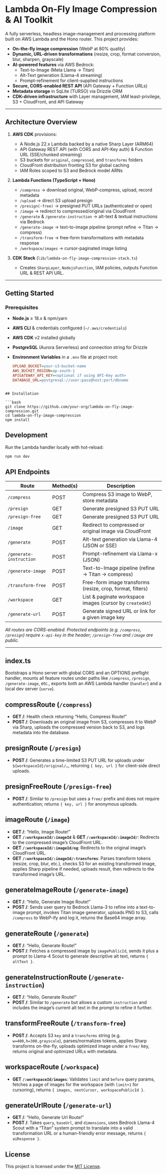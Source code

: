<!-- # Welcome to your CDK TypeScript project

This is a blank project for CDK development with TypeScript.

The `cdk.json` file tells the CDK Toolkit how to execute your app.

## Useful commands

* `npm run build`   compile typescript to js
* `npm run watch`   watch for changes and compile
* `npm run test`    perform the jest unit tests
* `npx cdk deploy`  deploy this stack to your default AWS account/region
* `npx cdk diff`    compare deployed stack with current state
* `npx cdk synth`   emits the synthesized CloudFormation template
 -->

# Lambda On-Fly Image Compression & AI Toolkit

A fully serverless, headless image-management and processing platform built on AWS Lambda and the Hono router. This project provides:

- **On-the-fly image compression** (WebP at 80% quality)
- **Dynamic, URL-driven transformations** (resize, crop, format conversion, blur, sharpen, grayscale)
- **AI-powered features** via AWS Bedrock:
  - Text-to-Image (Meta Llama → Titan)
  - Alt-Text generation (Llama-4 streaming)
  - Prompt-refinement for client-supplied instructions
- **Secure, CORS-enabled REST API** (API Gateway + Function URLs)
- **Metadata storage** in SqLite (TURSO) via Drizzle ORM
- **CDK-driven infrastructure** with Layer management, IAM least-privilege, S3 + CloudFront, and API Gateway

---

## Architecture Overview

1. **AWS CDK** provisions:

   - A Node.js 22.x Lambda backed by a native Sharp Layer (ARM64)
   - API Gateway REST API (with CORS and API-Key auth) & Function URL (SSE/chunked streaming)
   - S3 buckets for `original`, `compressed`, and `transforms` folders
   - CloudFront distribution fronting S3 for global caching
   - IAM Roles scoped to S3 and Bedrock model ARNs

2. **Lambda Functions (TypeScript + Hono)**

   - `/compress` → download original, WebP-compress, upload, record metadata
   - `/upload` → direct S3 upload presign
   - `/presign(-free)` → presigned PUT URLs (authenticated or open)
   - `/image` → redirect to compressed/original via CloudFront
   - `/generate` & `/generate-instruction` → alt-text & textual instructions via Bedrock
   - `/generate-image` → text-to-image pipeline (prompt refine → Titan → compress)
   - `/transform-free` → free-form transformations with metadata response
   - `/workspace/images` → cursor-paginated image listing

3. **CDK Stack** (`lib/lambda-on-fly-image-compression-stack.ts`)
   - Creates `SharpLayer`, `NodejsFunction`, IAM policies, outputs Function URL & REST API URL.

---

## Getting Started

### Prerequisites

- **Node.js** ≥ 18.x & npm/yarn
- **AWS CLI** & credentials configured (`~/.aws/credentials`)
- **AWS CDK** v2 installed globally
- **PostgreSQL** (Aurora Serverless) and connection string for Drizzle
- **Environment Variables** in a `.env` file at project root:

  ```ini
  UPLOAD_BUCKET=your-s3-bucket-name
  AWS_BUCKET_REGION=ap-south-1
  APIGATEWAY_API_KEY=<optional if using API-Key auth>
  DATABASE_URL=postgresql://user:pass@host:port/dbname
  ```

````

## Installation

```bash
git clone https://github.com/your-org/lambda-on-fly-image-compression.git
cd lambda-on-fly-image-compression
npm install
````

## Development

Run the Lambda handler locally with hot-reload:

```bash
npm run dev
```

## API Endpoints

| Route                   | Method(s) | Description                                                |
| ----------------------- | --------- | ---------------------------------------------------------- |
| `/compress`             | POST      | Compress S3 image to WebP, store metadata                  |
| `/presign`              | GET       | Generate presigned S3 PUT URL                              |
| `/presign-free`         | GET       | Generate presigned S3 PUT URL                              |
| `/image`                | GET       | Redirect to compressed or original image via CloudFront    |
| `/generate`             | POST      | Alt-text generation via Llama-4 (JSON or SSE)              |
| `/generate-instruction` | POST      | Prompt-refinement via Llama-x (JSON)                       |
| `/generate-image`       | POST      | Text-to-Image pipeline (refine → Titan → compress)         |
| `/transform-free`       | POST      | Free-form image transforms (resize, crop, format, filters) |
| `/workspace`            | GET       | List & paginate workspace images (cursor by `createdAt`)   |
| `/generate-url`         | POST      | Generate signed URL or link for a given image key          |

_All routes are CORS-enabled. Protected endpoints (e.g. `/compress`, `/presign`) require `x-api-key` in the header; `/presign-free` and `/image` are public._

---

## index.ts
Bootstraps a Hono server with global CORS and an OPTIONS preflight handler, mounts all feature routes under paths like `/compress`, `/presign`, `/generate-image`, etc., exports both an AWS Lambda handler (`handler`) and a local dev server (`serve`).

## compressRoute (`/compress`)
- **GET /**: Health check returning “Hello, Compress Route!”  
- **POST /**: Downloads an original image from S3, compresses it to WebP via Sharp, uploads the compressed version back to S3, and logs metadata into the database.

## presignRoute (`/presign`)
- **POST /**: Generates a time-limited S3 PUT URL for uploads under `${workspaceId}/original/…`, returning `{ key, url }` for client-side direct uploads.

## presignFreeRoute (`/presign-free`)
- **POST /**: Similar to `/presign` but uses a `free/` prefix and does not require authentication; returns `{ key, url }` for anonymous uploads.

## imageRoute (`/image`)
- **GET /**: “Hello, Image Route!”  
- **GET `/:workspaceId/:imageId`** & **GET `/:workspaceId/:imageId/`**: Redirects to the compressed image’s CloudFront URL.  
- **GET `/:workspaceId/:imageId/og`**: Redirects to the original image’s CloudFront URL.  
- **GET `/:workspaceId/:imageId/:transforms`**: Parses transform tokens (resize, crop, blur, etc.), checks S3 for an existing transformed image, applies Sharp pipeline if needed, uploads result, then redirects to the transformed image’s URL.

## generateImageRoute (`/generate-image`)
- **GET /**: “Hello, Generate Image Route!”  
- **POST /**: Sends user query to Bedrock Llama-3 to refine into a text-to-image prompt, invokes Titan image generator, uploads PNG to S3, calls `/compress` to WebP-ify and log it, returns the Base64 image array.

## generateRoute (`/generate`)
- **GET /**: “Hello, Generate Route!”  
- **POST /**: Fetches a compressed image by `imagePublicId`, sends it plus a prompt to Llama-4 Scout to generate descriptive alt text, returns `{ altText }`.

## generateInstructionRoute (`/generate-instruction`)
- **GET /**: “Hello, Generate Route!”  
- **POST /**: Similar to `/generate` but allows a custom `instruction` and includes the image’s current alt text in the prompt to refine it further.

## transformFreeRoute (`/transform-free`)
- **POST /**: Accepts S3 `key` and a `transforms` string (e.g. `w=400,h=300,grayscale`), parses/normalizes tokens, applies Sharp transforms on-the-fly, uploads optimized image under a `free/` key, returns original and optimized URLs with metadata.

## workspaceRoute (`/workspace`)
- **GET `/:workspaceId/images`**: Validates `limit` and `before` query params, fetches a page of images for the workspace (with `limit+1` for cursoring), returns `{ images, nextCursor, workspacePublicId }`.

## generateUrlRoute (`/generate-url`)
- **GET /**: “Hello, Generate Url Route!”  
- **POST /**: Takes `query`, `baseUrl`, and `dimensions`, uses Bedrock Llama-4 Scout with a “Titan” system prompt to translate into a valid transformation URL or a human-friendly error message, returns `{ aiResponse }`.


## License

This project is licensed under the [MIT License](LICENSE).
